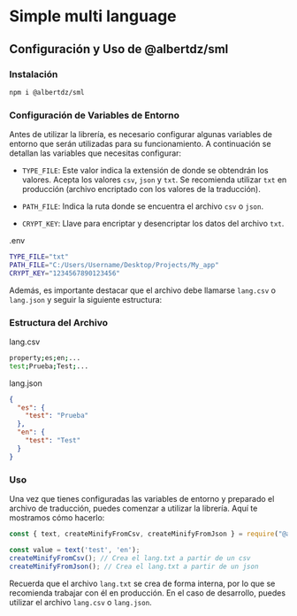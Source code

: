 # Simple multi language

## Configuración y Uso de @albertdz/sml

### Instalación
```bash
npm i @albertdz/sml
```

### Configuración de Variables de Entorno
Antes de utilizar la librería, es necesario configurar algunas variables de entorno que serán utilizadas para su funcionamiento. A continuación se detallan las variables que necesitas configurar:

* `TYPE_FILE`: Este valor indica la extensión de donde se obtendrán los valores. Acepta los valores `csv`, `json` y `txt`. Se recomienda utilizar `txt` en producción (archivo encriptado con los valores de la traducción).

* `PATH_FILE`: Indica la ruta donde se encuentra el archivo `csv` o `json`.

* `CRYPT_KEY`: Llave para encriptar y desencriptar los datos del archivo `txt`.

.env
```bash
TYPE_FILE="txt"
PATH_FILE="C:/Users/Username/Desktop/Projects/My_app"
CRYPT_KEY="1234567890123456"
```

Además, es importante destacar que el archivo debe llamarse `lang.csv` o `lang.json` y seguir la siguiente estructura:

### Estructura del Archivo
lang.csv
```bash
property;es;en;... 
test;Prueba;Test;...
```

lang.json
```json
{
  "es": {
    "test": "Prueba"
  },
  "en": {
    "test": "Test"
  }
}
```

### Uso
Una vez que tienes configuradas las variables de entorno y preparado el archivo de traducción, puedes comenzar a utilizar la librería. Aquí te mostramos cómo hacerlo:
```javascript
const { text, createMinifyFromCsv, createMinifyFromJson } = require("@albertdz/sml");

const value = text('test', 'en');
createMinifyFromCsv(); // Crea el lang.txt a partir de un csv
createMinifyFromJson(); // Crea el lang.txt a partir de un json
```
Recuerda que el archivo `lang.txt` se crea de forma interna, por lo que se recomienda trabajar con él en producción. En el caso de desarrollo, puedes utilizar el archivo `lang.csv` o `lang.json`.

